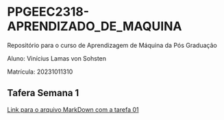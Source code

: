 # PPGEEC2318-APRENDIZADO_DE_MAQUINA
Repositório para o curso de Aprendizagem de Máquina da Pós Graduação

Aluno: Vinícius Lamas von Sohsten


Matrícula: 20231011310


## Tafera Semana 1
[Link para o arquivo MarkDown com a tarefa 01](https://github.com/vinivon/PPGEEC2318-APRENDIZADO_DE_MAQUINA/blob/main/Summary%20Chip%20Huyen.md)
